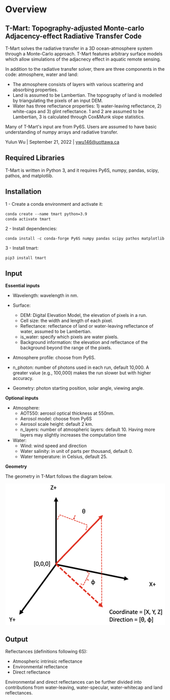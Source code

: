 # Overview

## T-Mart: Topography-adjusted Monte-carlo Adjacency-effect Radiative Transfer Code


T-Mart solves the radiative transfer in a 3D ocean-atmosphere system through a Monte-Carlo approach. T-Mart features arbitrary surface models which allow simulations of the adjacnecy effect in aquatic remote sensing. 

In addition to the radiative transfer solver, there are three components in the code: atmosphere, water and land: 

- The atmosphere consists of layers with various scattering and absorbing properties.  
- Land is assumed to be Lambertian. The topography of land is modelled by triangulating the pixels of an input DEM. 
- Water has three reflectance properties: 1) water-leaving reflectance, 2) white-caps and 3) glint reflectance. 1 and 2 are assumed to be Lambertian, 3 is calculated through Cox&Munk slope statistics. 

Many of T-Mart's input are from Py6S. Users are assumed to have basic understanding of numpy arrays and radiative transfer. 

Yulun Wu | September 21, 2022 | ywu146@uottawa.ca

## Required Libraries

T-Mart is written in Python 3, and it requires Py6S, numpy, pandas, scipy, pathos, and matplotlib.


## Installation 

1 - Create a conda environment and activate it: 
```
conda create --name tmart python=3.9
conda activate tmart
```
2 - Install dependencies: 
```
conda install -c conda-forge Py6S numpy pandas scipy pathos matplotlib
```
3 - Install tmart: 
```
pip3 install tmart
```


## Input

**Essential inputs**

- Wavelength: wavelength in nm.
- Surface: 
	- DEM: Digital Elevation Model, the elevation of pixels in a run.
	- Cell size: the width and length of each pixel. 
	- Reflectance: reflectance of land or water-leaving reflectance of water, assumed to be Lambertian. 
	- is_water: specify which pixels are water pixels. 
	- Background information: the elevation and reflectance of the background beyond the range of the pixels.

- Atmosphere profile: choose from Py6S. 

- n_photon: number of photons used in each run, default 10,000. A greater value (e.g., 100,000) makes the run slower but with higher accuracy.
- Geometry: photon starting position, solar angle, viewing angle. 


**Optional inputs**

- Atmosphere: 
 	- AOT550: aerosol optical thickness at 550nm.
	- Aerosol model: choose from Py6S
	- Aerosol scale height: default 2 km.
	- n_layers: number of atmospheric layers: default 10. Having more layers may slightly increases the computation time
- Water: 
	- Wind: wind speed and direction 
	- Water salinity: in unit of parts per thousand, default 0.
	- Water temperature: in Celsius, default 25.



**Geometry**
 
 The geometry in T-Mart follows the diagram below.
 
 
![Geometry](files/geometry.png)



## Output 

Reflectances (definitions following 6S):

- Atmospheric intrinsic reflectance
- Environmental reflectance 
- Direct reflectance

Environmental and direct reflectances can be further divided into contributions from water-leaving, water-specular, water-whitecap and land reflectances. 










